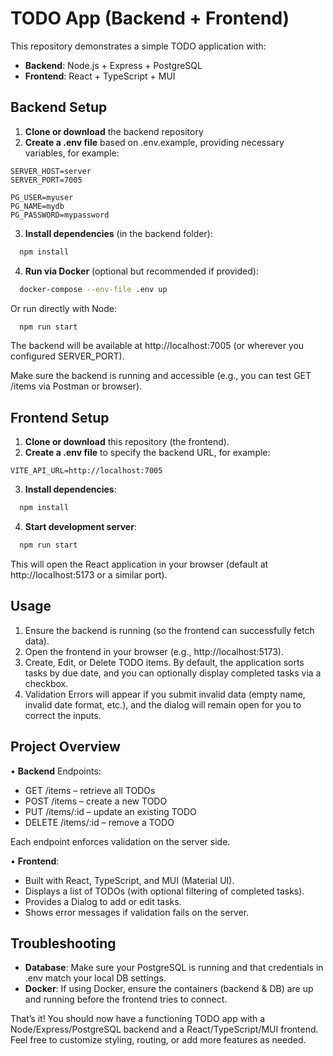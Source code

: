 # TODO App (Backend + Frontend)

This repository demonstrates a simple TODO application with:

- **Backend**: Node.js + Express + PostgreSQL
- **Frontend**: React + TypeScript + MUI

## Backend Setup

1. **Clone or download** the backend repository
2. **Create a .env file** based on .env.example, providing necessary variables, for example:

```dotenv
SERVER_HOST=server
SERVER_PORT=7005

PG_USER=myuser
PG_NAME=mydb
PG_PASSWORD=mypassword
```

3. **Install dependencies** (in the backend folder):

```bash
  npm install
```

4. **Run via Docker** (optional but recommended if provided):

```bash
  docker-compose --env-file .env up
```

Or run directly with Node:

```bash
  npm run start
```

The backend will be available at http://localhost:7005 (or wherever you configured SERVER_PORT).

Make sure the backend is running and accessible (e.g., you can test GET /items via Postman or browser).

## Frontend Setup

1. **Clone or download** this repository (the frontend).
2. **Create a .env file** to specify the backend URL, for example:

```dotenv
VITE_API_URL=http://localhost:7005
```

3. **Install dependencies**:

```bash
  npm install
```

4. **Start development server**:

```bash
  npm run start
```

This will open the React application in your browser (default at http://localhost:5173 or a similar port).

## Usage

1.	Ensure the backend is running (so the frontend can successfully fetch data).
2.	Open the frontend in your browser (e.g., http://localhost:5173).
3.	Create, Edit, or Delete TODO items. By default, the application sorts tasks by due date, and you can optionally display completed tasks via a checkbox.
4.	Validation Errors will appear if you submit invalid data (empty name, invalid date format, etc.), and the dialog will remain open for you to correct the inputs.

## Project Overview

•	**Backend** Endpoints:
-	GET /items – retrieve all TODOs
-	POST /items – create a new TODO
-	PUT /items/:id – update an existing TODO
-	DELETE /items/:id – remove a TODO

Each endpoint enforces validation on the server side.

•	**Frontend**:
-	Built with React, TypeScript, and MUI (Material UI).
-	Displays a list of TODOs (with optional filtering of completed tasks).
-	Provides a Dialog to add or edit tasks.
-	Shows error messages if validation fails on the server.

## Troubleshooting

-	**Database**: Make sure your PostgreSQL is running and that credentials in .env match your local DB settings.
-	**Docker**: If using Docker, ensure the containers (backend & DB) are up and running before the frontend tries to connect.

That’s it! You should now have a functioning TODO app with a Node/Express/PostgreSQL backend and a React/TypeScript/MUI frontend. Feel free to customize styling, routing, or add more features as needed.